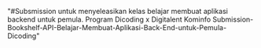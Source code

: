 "#Subsmission untuk menyeleasikan kelas belajar membuat aplikasi backend untuk pemula. Program Dicoding x Digitalent Kominfo 
Submission-Bookshelf-API-Belajar-Membuat-Aplikasi-Back-End-untuk-Pemula-Dicoding" 
